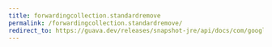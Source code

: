 ```yaml
---
title: forwardingcollection.standardremove
permalink: /forwardingcollection.standardremove/
redirect_to: https://guava.dev/releases/snapshot-jre/api/docs/com/google/common/collect/ForwardingCollection.html#standardRemove-java.lang.Object-
---
```

